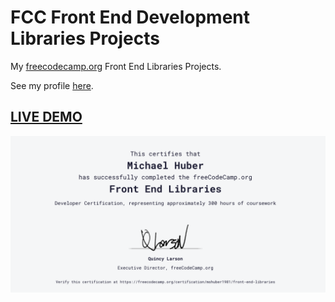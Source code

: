 # FCC Front End Development Libraries Projects

My [freecodecamp.org](https://www.freecodecamp.org) Front End Libraries Projects.

See my profile [here](https://www.freecodecamp.org/mshuber1981).

## [LIVE DEMO](https://mshuber1981.github.io/FCC-Front-End-Libraries-Projects/)

![Certificate](./public/fcc.png)
